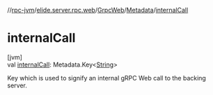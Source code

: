 //[rpc-jvm](../../../../index.md)/[elide.server.rpc.web](../../index.md)/[GrpcWeb](../index.md)/[Metadata](index.md)/[internalCall](internal-call.md)

# internalCall

[jvm]\
val [internalCall](internal-call.md): Metadata.Key&lt;[String](https://kotlinlang.org/api/latest/jvm/stdlib/kotlin/-string/index.html)&gt;

Key which is used to signify an internal gRPC Web call to the backing server.
